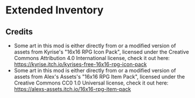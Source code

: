 # Extended Inventory

## Credits
- Some art in this mod is either directly from or a modified version of assets from Kyrise's "16x16 RPG Icon Pack", licensed under the Creative Commons Attribution 4.0 International license, check it out here: https://kyrise.itch.io/kyrises-free-16x16-rpg-icon-pack
- Some art in this mod is either directly from or a modified version of assets from Alex's Assets's "16x16 RPG Item Pack", licensed under the Creative Commons CC0 1.0 Universal license, check it out here: https://alexs-assets.itch.io/16x16-rpg-item-pack
